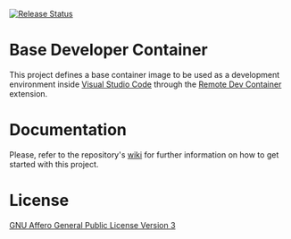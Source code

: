 [![Release Status](https://github.com/mundoalem/container-dev-base/actions/workflows/pipeline.yml/badge.svg)](https://github.com/mundoalem/container-dev-base/actions/workflows/pipeline.yml)

# Base Developer Container

This project defines a base container image to be used as a development environment inside [Visual Studio Code](https://code.visualstudio.com/)
through the [Remote Dev Container](https://marketplace.visualstudio.com/items?itemName=ms-vscode-remote.remote-containers) extension.

# Documentation

Please, refer to the repository's [wiki](https://github.com/mundoalem/container-dev-base/wiki) for further information
on how to get started with this project.

# License

[GNU Affero General Public License Version 3](https://github.com/mundoalem/container-dev-base/blob/main/LICENSE)
